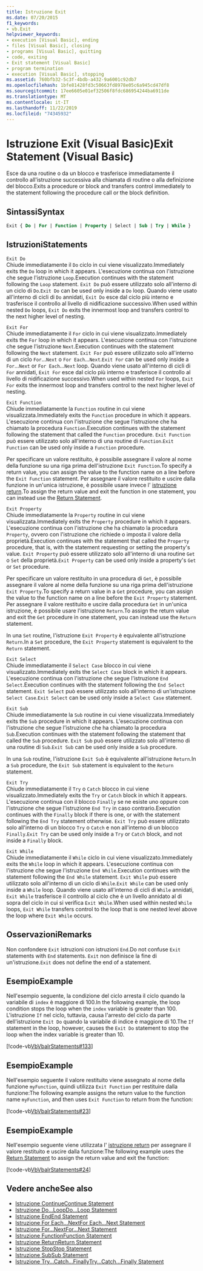 ```yaml
---
title: Istruzione Exit
ms.date: 07/20/2015
f1_keywords:
- vb.Exit
helpviewer_keywords:
- execution [Visual Basic], ending
- files [Visual Basic], closing
- programs [Visual Basic], quitting
- code, exiting
- Exit statement [Visual Basic]
- program termination
- execution [Visual Basic], stopping
ms.assetid: 760bfb32-5c3f-4bdb-a432-9a6001c92db7
ms.openlocfilehash: 1bfe81428fd3c50663fd8978e05c6a945cd47df8
ms.sourcegitcommit: 17ee6605e01ef32506f8fdc686954244ba6911de
ms.translationtype: MT
ms.contentlocale: it-IT
ms.lasthandoff: 11/22/2019
ms.locfileid: "74345932"
---
```

# <a name="exit-statement-visual-basic"></a><span data-ttu-id="2f925-102">Istruzione Exit (Visual Basic)</span><span class="sxs-lookup"><span data-stu-id="2f925-102">Exit Statement (Visual Basic)</span></span>

<span data-ttu-id="2f925-103">Esce da una routine o da un blocco e trasferisce immediatamente il controllo all'istruzione successiva alla chiamata di routine o alla definizione del blocco.</span><span class="sxs-lookup"><span data-stu-id="2f925-103">Exits a procedure or block and transfers control immediately to the statement following the procedure call or the block definition.</span></span>

## <a name="syntax"></a><span data-ttu-id="2f925-104">Sintassi</span><span class="sxs-lookup"><span data-stu-id="2f925-104">Syntax</span></span>

```vb
Exit { Do | For | Function | Property | Select | Sub | Try | While }
```

## <a name="statements"></a><span data-ttu-id="2f925-105">Istruzioni</span><span class="sxs-lookup"><span data-stu-id="2f925-105">Statements</span></span>

 `Exit Do`  
 <span data-ttu-id="2f925-106">Chiude immediatamente il `Do` ciclo in cui viene visualizzato.</span><span class="sxs-lookup"><span data-stu-id="2f925-106">Immediately exits the `Do` loop in which it appears.</span></span> <span data-ttu-id="2f925-107">L'esecuzione continua con l'istruzione che segue l'istruzione `Loop`.</span><span class="sxs-lookup"><span data-stu-id="2f925-107">Execution continues with the statement following the `Loop` statement.</span></span> <span data-ttu-id="2f925-108">`Exit Do` può essere utilizzato solo all'interno di un ciclo di `Do`.</span><span class="sxs-lookup"><span data-stu-id="2f925-108">`Exit Do` can be used only inside a `Do` loop.</span></span> <span data-ttu-id="2f925-109">Quando viene usato all'interno di cicli di `Do` annidati, `Exit Do` esce dal ciclo più interno e trasferisce il controllo al livello di nidificazione successivo.</span><span class="sxs-lookup"><span data-stu-id="2f925-109">When used within nested `Do` loops, `Exit Do` exits the innermost loop and transfers control to the next higher level of nesting.</span></span>

 `Exit For`  
 <span data-ttu-id="2f925-110">Chiude immediatamente il `For` ciclo in cui viene visualizzato.</span><span class="sxs-lookup"><span data-stu-id="2f925-110">Immediately exits the `For` loop in which it appears.</span></span> <span data-ttu-id="2f925-111">L'esecuzione continua con l'istruzione che segue l'istruzione `Next`.</span><span class="sxs-lookup"><span data-stu-id="2f925-111">Execution continues with the statement following the `Next` statement.</span></span> <span data-ttu-id="2f925-112">`Exit For` può essere utilizzato solo all'interno di un ciclo `For`...`Next` o `For Each`...`Next`.</span><span class="sxs-lookup"><span data-stu-id="2f925-112">`Exit For` can be used only inside a `For`...`Next` or `For Each`...`Next` loop.</span></span> <span data-ttu-id="2f925-113">Quando viene usato all'interno di cicli di `For` annidati, `Exit For` esce dal ciclo più interno e trasferisce il controllo al livello di nidificazione successivo.</span><span class="sxs-lookup"><span data-stu-id="2f925-113">When used within nested `For` loops, `Exit For` exits the innermost loop and transfers control to the next higher level of nesting.</span></span>

 `Exit Function`  
 <span data-ttu-id="2f925-114">Chiude immediatamente la `Function` routine in cui viene visualizzata.</span><span class="sxs-lookup"><span data-stu-id="2f925-114">Immediately exits the `Function` procedure in which it appears.</span></span> <span data-ttu-id="2f925-115">L'esecuzione continua con l'istruzione che segue l'istruzione che ha chiamato la procedura `Function`.</span><span class="sxs-lookup"><span data-stu-id="2f925-115">Execution continues with the statement following the statement that called the `Function` procedure.</span></span> <span data-ttu-id="2f925-116">`Exit Function` può essere utilizzato solo all'interno di una routine di `Function`.</span><span class="sxs-lookup"><span data-stu-id="2f925-116">`Exit Function` can be used only inside a `Function` procedure.</span></span>

 <span data-ttu-id="2f925-117">Per specificare un valore restituito, è possibile assegnare il valore al nome della funzione su una riga prima dell'istruzione `Exit Function`.</span><span class="sxs-lookup"><span data-stu-id="2f925-117">To specify a return value, you can assign the value to the function name on a line before the `Exit Function` statement.</span></span> <span data-ttu-id="2f925-118">Per assegnare il valore restituito e uscire dalla funzione in un'unica istruzione, è possibile usare invece l' [istruzione return](return-statement.md).</span><span class="sxs-lookup"><span data-stu-id="2f925-118">To assign the return value and exit the function in one statement, you can instead use the [Return Statement](return-statement.md).</span></span>

 `Exit Property`  
 <span data-ttu-id="2f925-119">Chiude immediatamente la `Property` routine in cui viene visualizzata.</span><span class="sxs-lookup"><span data-stu-id="2f925-119">Immediately exits the `Property` procedure in which it appears.</span></span> <span data-ttu-id="2f925-120">L'esecuzione continua con l'istruzione che ha chiamato la procedura `Property`, ovvero con l'istruzione che richiede o imposta il valore della proprietà.</span><span class="sxs-lookup"><span data-stu-id="2f925-120">Execution continues with the statement that called the `Property` procedure, that is, with the statement requesting or setting the property's value.</span></span> <span data-ttu-id="2f925-121">`Exit Property` può essere utilizzato solo all'interno di una routine `Get` o `Set` della proprietà.</span><span class="sxs-lookup"><span data-stu-id="2f925-121">`Exit Property` can be used only inside a property's `Get` or `Set` procedure.</span></span>

 <span data-ttu-id="2f925-122">Per specificare un valore restituito in una procedura di `Get`, è possibile assegnare il valore al nome della funzione su una riga prima dell'istruzione `Exit Property`.</span><span class="sxs-lookup"><span data-stu-id="2f925-122">To specify a return value in a `Get` procedure, you can assign the value to the function name on a line before the `Exit Property` statement.</span></span> <span data-ttu-id="2f925-123">Per assegnare il valore restituito e uscire dalla procedura `Get` in un'unica istruzione, è possibile usare l'istruzione `Return`.</span><span class="sxs-lookup"><span data-stu-id="2f925-123">To assign the return value and exit the `Get` procedure in one statement, you can instead use the `Return` statement.</span></span>

 <span data-ttu-id="2f925-124">In una `Set` routine, l'istruzione `Exit Property` è equivalente all'istruzione `Return`.</span><span class="sxs-lookup"><span data-stu-id="2f925-124">In a `Set` procedure, the `Exit Property` statement is equivalent to the `Return` statement.</span></span>

 `Exit Select`  
 <span data-ttu-id="2f925-125">Chiude immediatamente il `Select Case` blocco in cui viene visualizzato.</span><span class="sxs-lookup"><span data-stu-id="2f925-125">Immediately exits the `Select Case` block in which it appears.</span></span> <span data-ttu-id="2f925-126">L'esecuzione continua con l'istruzione che segue l'istruzione `End Select`.</span><span class="sxs-lookup"><span data-stu-id="2f925-126">Execution continues with the statement following the `End Select` statement.</span></span> <span data-ttu-id="2f925-127">`Exit Select` può essere utilizzato solo all'interno di un'istruzione `Select Case`.</span><span class="sxs-lookup"><span data-stu-id="2f925-127">`Exit Select` can be used only inside a `Select Case` statement.</span></span>

 `Exit Sub`  
 <span data-ttu-id="2f925-128">Chiude immediatamente la `Sub` routine in cui viene visualizzata.</span><span class="sxs-lookup"><span data-stu-id="2f925-128">Immediately exits the `Sub` procedure in which it appears.</span></span> <span data-ttu-id="2f925-129">L'esecuzione continua con l'istruzione che segue l'istruzione che ha chiamato la procedura `Sub`.</span><span class="sxs-lookup"><span data-stu-id="2f925-129">Execution continues with the statement following the statement that called the `Sub` procedure.</span></span> <span data-ttu-id="2f925-130">`Exit Sub` può essere utilizzato solo all'interno di una routine di `Sub`.</span><span class="sxs-lookup"><span data-stu-id="2f925-130">`Exit Sub` can be used only inside a `Sub` procedure.</span></span>

 <span data-ttu-id="2f925-131">In una `Sub` routine, l'istruzione `Exit Sub` è equivalente all'istruzione `Return`.</span><span class="sxs-lookup"><span data-stu-id="2f925-131">In a `Sub` procedure, the `Exit Sub` statement is equivalent to the `Return` statement.</span></span>

 `Exit Try`  
 <span data-ttu-id="2f925-132">Chiude immediatamente il `Try` o `Catch` blocco in cui viene visualizzato.</span><span class="sxs-lookup"><span data-stu-id="2f925-132">Immediately exits the `Try` or `Catch` block in which it appears.</span></span> <span data-ttu-id="2f925-133">L'esecuzione continua con il blocco `Finally` se ne esiste uno oppure con l'istruzione che segue l'istruzione `End Try` in caso contrario.</span><span class="sxs-lookup"><span data-stu-id="2f925-133">Execution continues with the `Finally` block if there is one, or with the statement following the `End Try` statement otherwise.</span></span> <span data-ttu-id="2f925-134">`Exit Try` può essere utilizzato solo all'interno di un blocco `Try` o `Catch` e non all'interno di un blocco `Finally`.</span><span class="sxs-lookup"><span data-stu-id="2f925-134">`Exit Try` can be used only inside a `Try` or `Catch` block, and not inside a `Finally` block.</span></span>

 `Exit While`  
 <span data-ttu-id="2f925-135">Chiude immediatamente il `While` ciclo in cui viene visualizzato.</span><span class="sxs-lookup"><span data-stu-id="2f925-135">Immediately exits the `While` loop in which it appears.</span></span> <span data-ttu-id="2f925-136">L'esecuzione continua con l'istruzione che segue l'istruzione `End While`.</span><span class="sxs-lookup"><span data-stu-id="2f925-136">Execution continues with the statement following the `End While` statement.</span></span> <span data-ttu-id="2f925-137">`Exit While` può essere utilizzato solo all'interno di un ciclo di `While`.</span><span class="sxs-lookup"><span data-stu-id="2f925-137">`Exit While` can be used only inside a `While` loop.</span></span> <span data-ttu-id="2f925-138">Quando viene usato all'interno di cicli di `While` annidati, `Exit While` trasferisce il controllo al ciclo che è un livello annidato al di sopra del ciclo in cui si verifica `Exit While`.</span><span class="sxs-lookup"><span data-stu-id="2f925-138">When used within nested `While` loops, `Exit While` transfers control to the loop that is one nested level above the loop where `Exit While` occurs.</span></span>

## <a name="remarks"></a><span data-ttu-id="2f925-139">Osservazioni</span><span class="sxs-lookup"><span data-stu-id="2f925-139">Remarks</span></span>

<span data-ttu-id="2f925-140">Non confondere `Exit` istruzioni con istruzioni `End`.</span><span class="sxs-lookup"><span data-stu-id="2f925-140">Do not confuse `Exit` statements with `End` statements.</span></span> <span data-ttu-id="2f925-141">`Exit` non definisce la fine di un'istruzione.</span><span class="sxs-lookup"><span data-stu-id="2f925-141">`Exit` does not define the end of a statement.</span></span>

## <a name="example"></a><span data-ttu-id="2f925-142">Esempio</span><span class="sxs-lookup"><span data-stu-id="2f925-142">Example</span></span>

<span data-ttu-id="2f925-143">Nell'esempio seguente, la condizione del ciclo arresta il ciclo quando la variabile di `index` è maggiore di 100.</span><span class="sxs-lookup"><span data-stu-id="2f925-143">In the following example, the loop condition stops the loop when the `index` variable is greater than 100.</span></span> <span data-ttu-id="2f925-144">L'istruzione `If` nel ciclo, tuttavia, causa l'arresto del ciclo da parte dell'istruzione `Exit Do` quando la variabile di indice è maggiore di 10.</span><span class="sxs-lookup"><span data-stu-id="2f925-144">The `If` statement in the loop, however, causes the `Exit Do` statement to stop the loop when the index variable is greater than 10.</span></span>

[!code-vb[VbVbalrStatements#133](~/samples/snippets/visualbasic/VS_Snippets_VBCSharp/VbVbalrStatements/VB/class10.vb#133)]

## <a name="example"></a><span data-ttu-id="2f925-145">Esempio</span><span class="sxs-lookup"><span data-stu-id="2f925-145">Example</span></span>

<span data-ttu-id="2f925-146">Nell'esempio seguente il valore restituito viene assegnato al nome della funzione `myFunction`, quindi utilizza `Exit Function` per restituire dalla funzione:</span><span class="sxs-lookup"><span data-stu-id="2f925-146">The following example assigns the return value to the function name `myFunction`, and then uses `Exit Function` to return from the function:</span></span>

[!code-vb[VbVbalrStatements#23](~/samples/snippets/visualbasic/VS_Snippets_VBCSharp/VbVbalrStatements/VB/Class1.vb#23)]

## <a name="example"></a><span data-ttu-id="2f925-147">Esempio</span><span class="sxs-lookup"><span data-stu-id="2f925-147">Example</span></span>

<span data-ttu-id="2f925-148">Nell'esempio seguente viene utilizzata l' [istruzione return](return-statement.md) per assegnare il valore restituito e uscire dalla funzione:</span><span class="sxs-lookup"><span data-stu-id="2f925-148">The following example uses the [Return Statement](return-statement.md) to assign the return value and exit the function:</span></span>

[!code-vb[VbVbalrStatements#24](~/samples/snippets/visualbasic/VS_Snippets_VBCSharp/VbVbalrStatements/VB/Class1.vb#24)]

## <a name="see-also"></a><span data-ttu-id="2f925-149">Vedere anche</span><span class="sxs-lookup"><span data-stu-id="2f925-149">See also</span></span>

- [<span data-ttu-id="2f925-150">Istruzione Continue</span><span class="sxs-lookup"><span data-stu-id="2f925-150">Continue Statement</span></span>](continue-statement.md)
- [<span data-ttu-id="2f925-151">Istruzione Do...Loop</span><span class="sxs-lookup"><span data-stu-id="2f925-151">Do...Loop Statement</span></span>](do-loop-statement.md)
- [<span data-ttu-id="2f925-152">Istruzione End</span><span class="sxs-lookup"><span data-stu-id="2f925-152">End Statement</span></span>](end-statement.md)
- [<span data-ttu-id="2f925-153">Istruzione For Each...Next</span><span class="sxs-lookup"><span data-stu-id="2f925-153">For Each...Next Statement</span></span>](for-each-next-statement.md)
- [<span data-ttu-id="2f925-154">Istruzione For...Next</span><span class="sxs-lookup"><span data-stu-id="2f925-154">For...Next Statement</span></span>](for-next-statement.md)
- [<span data-ttu-id="2f925-155">Istruzione Function</span><span class="sxs-lookup"><span data-stu-id="2f925-155">Function Statement</span></span>](function-statement.md)
- [<span data-ttu-id="2f925-156">Istruzione Return</span><span class="sxs-lookup"><span data-stu-id="2f925-156">Return Statement</span></span>](return-statement.md)
- [<span data-ttu-id="2f925-157">Istruzione Stop</span><span class="sxs-lookup"><span data-stu-id="2f925-157">Stop Statement</span></span>](stop-statement.md)
- [<span data-ttu-id="2f925-158">Istruzione Sub</span><span class="sxs-lookup"><span data-stu-id="2f925-158">Sub Statement</span></span>](sub-statement.md)
- [<span data-ttu-id="2f925-159">Istruzione Try...Catch...Finally</span><span class="sxs-lookup"><span data-stu-id="2f925-159">Try...Catch...Finally Statement</span></span>](try-catch-finally-statement.md)
